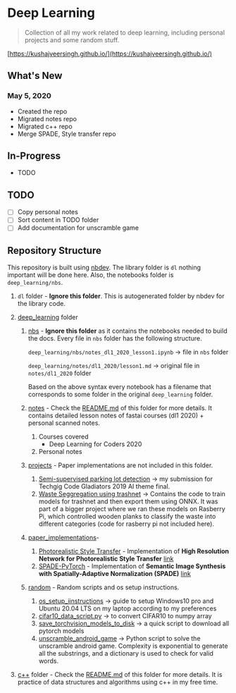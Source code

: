 # Deep Learning
> Collection of all my work related to deep learning, including personal projects and some random stuff.


[https://kushajveersingh.github.io/](https://kushajveersingh.github.io/)

## What's New

### May 5, 2020
* Created the repo
* Migrated notes repo
* Migrated c++ repo
* Merge SPADE, Style transfer repo

## In-Progress
- TODO

## TODO
- [ ] Copy personal notes
- [ ] Sort content in TODO folder
- [ ] Add documentation for unscramble game

## Repository Structure
This repository is built using [nbdev](https://nbdev.fast.ai/). The library folder is `dl` nothing important will be done here. Also, the notebooks folder is `deep_learning/nbs`.

1. `dl` folder - **Ignore this folder**. This is autogenerated folder by nbdev for the library code.

1. [deep_learning](https://github.com/KushajveerSingh/deep_learning/tree/master/deep_learning) folder
    1. [nbs](https://github.com/KushajveerSingh/deep_learning/tree/master/deep_learning/nbs) - **Ignore this folder** as it contains the notebooks needed to build the docs. Every file in `nbs` folder has the following structure.
        
        `deep_learning/nbs/notes_dl1_2020_lesson1.ipynb` -> file in `nbs` folder
        
        `deep_learning/notes/dl1_2020/lesson1.md` -> original file in `notes/dl1_2020` folder
        
        Based on the above syntax every notebook has a filename that corresponds to some folder in the original `deep_learning` folder.

    2. [notes](https://github.com/KushajveerSingh/deep_learning/tree/master/deep_learning/notes) - Check the [README.md](https://github.com/KushajveerSingh/deep_learning/blob/master/deep_learning/notes/README.md) of this folder for more details. It contains detailed lesson notes of fastai courses (dl1 2020) + personal scanned notes.
        1. Courses covered
            - Deep Learning for Coders 2020
        2. Personal notes
    
    3. [projects](https://github.com/KushajveerSingh/deep_learning/tree/master/deep_learning/projects) - Paper implementations are not included in this folder.
        1. [Semi-supervised parking lot detection](https://github.com/KushajveerSingh/Unsupervised-Parking-Lot-Detection/tree/00309fecf2acf29e5ad81ead8f595b06c7c1208d) -> my submission for Techgig Code Gladiators 2019 AI theme final.
        2. [Waste Seggregation using trashnet](https://github.com/KushajveerSingh/deep_learning/tree/master/deep_learning/projects/Waste%20Seggregation%20using%20trashnet) -> Contains the code to train models for trashnet and then export them using ONNX. It was part of a bigger project where we ran these models on Rasberry Pi, which controlled wooden planks to classify the waste into different categories (code for rasberry pi not included here).
    
    4. [paper_implementations](https://github.com/KushajveerSingh/SPADE-PyTorch)-
        1. [Photorealistic Style Transfer](https://github.com/KushajveerSingh/Photorealistic-Style-Transfer/tree/6c9c90fa9610117b8ad85aaec801ca1b020421c2) - Implementation of **High Resolution Network for Photorealistic Style Transfer** [link](https://arxiv.org/abs/1904.11617)
        2. [SPADE-PyTorch](https://github.com/KushajveerSingh/SPADE-PyTorch/tree/8e367f9015122c627d95f3fa339182dd4a47715f) - Implementation of **Semantic Image Synthesis with Spatially-Adaptive Normalization (SPADE)** [link](https://arxiv.org/abs/1903.07291)
    
    5. [random](https://github.com/KushajveerSingh/deep_learning/tree/master/deep_learning/random) - Random scripts and os setup instructions.
        1. [os_setup_iinstructions](https://github.com/KushajveerSingh/deep_learning/tree/master/deep_learning/random/os_setup_instructions) -> guide to setup Windows10 pro and Ubuntu 20.04 LTS on my laptop according to my preferences
        2. [cifar10_data_script.py](https://github.com/KushajveerSingh/deep_learning/blob/master/deep_learning/random/cifar10_data_script.py) -> to convert CIFAR10 to numpy array
        3. [save_torchvision_models_to_disk](https://github.com/KushajveerSingh/deep_learning/blob/master/deep_learning/random/Save%20torchvision%20models%20to%20disk.ipynb) -> a quick script to download all pytorch models
        4. [unscramble_android_game](https://github.com/KushajveerSingh/deep_learning/tree/master/deep_learning/random/unscramble_android_game) -> Python script to solve the unscramble android game. Complexity is exponential to generate all the substrings, and a dictionary is used to check for valid words.
        
2. [c++](https://github.com/KushajveerSingh/deep_learning/tree/master/c%2B%2B) folder - Check the [README.md](https://github.com/KushajveerSingh/deep_learning/tree/master/c%2B%2B/README.md) of this folder for more details. It is practice of data structures and algorithms using c++ in my free time.
